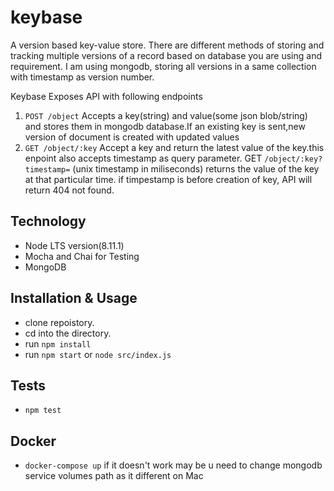 # keybase

A version based key-value store. There are different methods of storing and tracking multiple versions of a record based on database you are using and requirement.
I am using mongodb, storing all versions in a same collection with timestamp as version number. 

Keybase Exposes API with following endpoints
 
 1. ```POST /object```  Accepts a key(string) and value(some json blob/string) and stores them in mongodb database.If an existing key is sent,new version of document is created with updated values
 1. ```GET /object/:key``` Accept a key and return the latest value of the key.this enpoint also accepts timestamp as query parameter. GET ```/object/:key?timestamp=``` (unix timestamp in miliseconds) returns the value of the key at that particular time. if timpestamp is before creation of key, API will return 404 not found. 

## Technology

* Node LTS version(8.11.1)
* Mocha and Chai for Testing
* MongoDB

## Installation & Usage

- clone repoistory.
- cd into the directory.
- run `npm install`
- run `npm start` or `node src/index.js`

## Tests

-  `npm test`

## Docker 
- `docker-compose up`
if it doesn't work may be u  need to change mongodb service volumes path as it different on Mac

